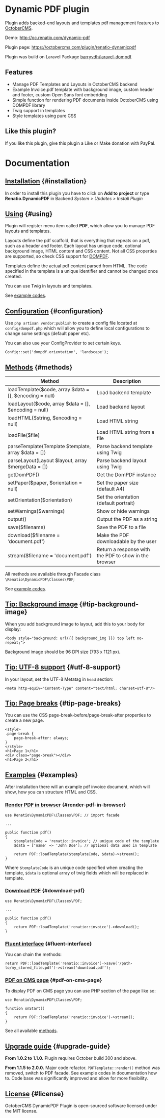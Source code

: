 # Dynamic PDF plugin

Plugin adds backed-end layouts and templates pdf management features to [OctoberCMS](http://octobercms.com).

Demo: http://oc.renatio.com/dynamic-pdf

Plugin page: https://octobercms.com/plugin/renatio-dynamicpdf

Plugin was build on Laravel Package [barryvdh/laravel-dompdf](https://github.com/barryvdh/laravel-dompdf).

## Features
* Manage PDF Templates and Layouts in OctoberCMS backend
* Example Invoice.pdf template with background image, custom header and footer, custom Open Sans font embedding
* Simple function for rendering PDF documents inside OctoberCMS using DOMPDF library
* Twig support in templates
* Style templates using pure CSS

## Like this plugin?
If you like this plugin, give this plugin a Like or Make donation with PayPal.

# Documentation
## [Installation](#installation) {#installation}

In order to install this plugin you have to click on __Add to project__ or type __Renatio.DynamicPDF__ in Backend *System > Updates > Install Plugin*

## [Using](#using)  {#using}

Plugin will register menu item called **PDF**, which allow you to manage PDF layouts and templates.

Layouts define the pdf scaffold, that is everything that repeats on a pdf, such as a header and footer. Each layout has unique code, optional background image, HTML content and CSS content. Not all CSS properties are supported, so check CSS support for [DOMPDF](https://github.com/dompdf/dompdf/wiki/CSSCompatibility).

Templates define the actual pdf content parsed from HTML. The code specified in the template is a unique identifier and cannot be changed once created.

You can use Twig in layouts and templates.

See [example codes](#examples).

## [Configuration](#configuration) {#configuration}

Use `php artisan vendor:publish` to create a config file located at `config/dompdf.php` which will allow you to define local configurations to change some settings (default paper etc).

You can also use your ConfigProvider to set certain keys.

    Config::set('dompdf.orientation', 'landscape');

## [Methods](#methods) {#methods}

| Method  | Description  |
|---|---|
| loadTemplate($code, array $data = [], $encoding = null)  | Load backend template |
| loadLayout($code, array $data = [], $encoding = null) | Load backend layout |
| loadHTML($string, $encoding = null) | Load HTML string |
| loadFile($file) | Load HTML string from a file |
| parseTemplate(Template $template, array $data = []) | Parse backend template using Twig |
| parseLayout(Layout $layout, array $mergeData = []) | Parse backend layout using Twig |
| getDomPDF() | Get the DomPDF instance |
| setPaper($paper, $orientation = null) | Set the paper size (default A4) |
| setOrientation($orientation) | Set the orientation (default portrait) |
| setWarnings($warnings) | Show or hide warnings |
| output() | Output the PDF as a string |
| save($filename) | Save the PDF to a file |
| download($filename = 'document.pdf') | Make the PDF downloadable by the user |
| stream($filename = 'document.pdf') | Return a response with the PDF to show in the browser |

All methods are available through Facade class `\Renatio\DynamicPDF\Classes\PDF`;

See [example codes](#examples).

## [Tip: Background image](#tip-background-image) {#tip-background-image}

When you add background image to layout, add this to your body for display:

    <body style="background: url({{ background_img }}) top left no-repeat;">

Background image should be 96 DPI size (793 x 1121 px).

## [Tip: UTF-8 support](#utf-8-support) {#utf-8-support}

In your layout, set the UTF-8 Metatag in `head` section:

    <meta http-equiv="Content-Type" content="text/html; charset=utf-8"/>

## [Tip: Page breaks](#tip-page-breaks) {#tip-page-breaks}

You can use the CSS page-break-before/page-break-after properties to create a new page.

    <style>
    .page-break {
        page-break-after: always;
    }
    </style>
    <h1>Page 1</h1>
    <div class="page-break"></div>
    <h1>Page 2</h1>

## [Examples](#examples) {#examples}

After installation there will an example pdf invoice document, which will show, how you can structure HTML and CSS.

### [Render PDF in browser](#render-pdf-in-browser) {#render-pdf-in-browser}

    use Renatio\DynamicPDF\Classes\PDF; // import facade

    ...

    public function pdf()
    {
        $templateCode = 'renatio::invoice'; // unique code of the template
        $data = ['name' => 'John Doe']; // optional data used in template

        return PDF::loadTemplate($templateCode, $data)->stream();
    }

Where `$templateCode` is an unique code specified when creating the template, `$data` is optional array of twig fields which will be replaced in template.

### [Download PDF](#download-pdf) {#download-pdf}

    use Renatio\DynamicPDF\Classes\PDF;

    ...

    public function pdf()
    {
        return PDF::loadTemplate('renatio::invoice')->download();
    }

### [Fluent interface](#fluent-interface) {#fluent-interface}

You can chain the methods:

    return PDF::loadTemplate('renatio::invoice')->save('/path-to/my_stored_file.pdf')->stream('download.pdf');

### [PDF on CMS page](#pdf-on-cms-page) {#pdf-on-cms-page}

To display PDF on CMS page you can use PHP section of the page like so:

    use Renatio\DynamicPDF\Classes\PDF;

    function onStart()
    {
        return PDF::loadTemplate('renatio::invoice')->stream();
    }

See all available [methods](#methods).

## [Upgrade guide](#upgrade-guide) {#upgrade-guide}

**From 1.0.2 to 1.1.0.** Plugin requires October build 300 and above.

**From 1.1.5 to 2.0.0.** Major code refactor. `PDFTemplate::render()` method was removed, switch to PDF facade. See example codes in documentation how to. Code base was significantly improved and allow for more flexibility.

## [License](#license) {#license}

OctoberCMS DynamicPDF Plugin is open-sourced software licensed under the MIT license.
